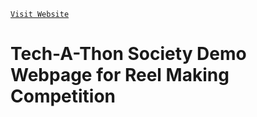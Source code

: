 [`Visit
Website`](https://harshna044.github.io/techathon/)
# Tech-A-Thon Society Demo Webpage for Reel Making Competition
